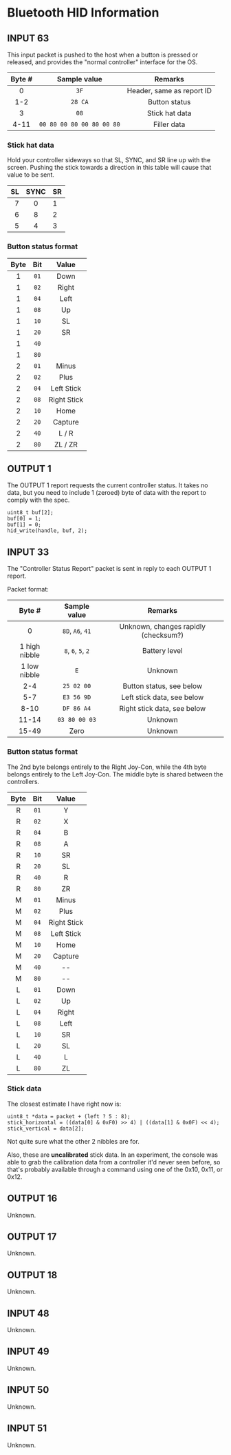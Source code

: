 

# Bluetooth HID Information

## INPUT 63

This input packet is pushed to the host when a button is pressed or released, and provides the "normal controller" interface for the OS.

|    Byte #    |        Sample value            | Remarks |
|:------------:|:------------------------------:|:-----:|
|   0          | `3F` | Header, same as report ID |
|   1-2        | `28 CA` | Button status |
|   3          | `08` | Stick hat data |
|   4-11       | `00 80 00 80 00 80 00 80` | Filler data |

### Stick hat data

Hold your controller sideways so that SL, SYNC, and SR line up with the screen. Pushing the stick towards a direction in this table will cause that value to be sent.

| SL | SYNC | SR |
| --:|:----:|:-- |
| 7  |  0   |  1 |
| 6  |  8   |  2 |
| 5  |  4   |  3 |

### Button status format

| Byte | Bit | Value |
|:--:|:---:|:---:|
| 1 | `01` | Down |
| 1 | `02` | Right |
| 1 | `04` | Left |
| 1 | `08` | Up |
| 1 | `10` | SL |
| 1 | `20` | SR |
| 1 | `40` |  |
| 1 | `80` |  |
| 2 | `01` | Minus |
| 2 | `02` | Plus |
| 2 | `04` | Left Stick |
| 2 | `08` | Right Stick |
| 2 | `10` | Home |
| 2 | `20` | Capture |
| 2 | `40` | L / R |
| 2 | `80` | ZL / ZR |

## OUTPUT 1

The OUTPUT 1 report requests the current controller status. It takes no data, but you need to include 1 (zeroed) byte of data with the report to comply with the spec.

```
uint8_t buf[2];
buf[0] = 1;
buf[1] = 0;
hid_write(handle, buf, 2);
```

## INPUT 33

The "Controller Status Report" packet is sent in reply to each OUTPUT 1 report.

Packet format:

|    Byte #    |        Sample value            | Remarks |
|:------------:|:------------------------------:|:-----:|
|   0          | `8D`, `A6`, `41` | Unknown, changes rapidly (checksum?)
|   1 high nibble  | `8`, `6`, `5`, `2`    | Battery level |
|   1 low nibble   | `E`              | Unknown |
| 2-4          | `25 02 00` | Button status, see below |
| 5-7          | `E3 56 9D` | Left stick data, see below |
| 8-10         | `DF 86 A4` | Right stick data, see below |
| 11-14        | `03 80 00 03` | Unknown |
| 15-49        | Zero       | Unknown |


### Button status format

The 2nd byte belongs entirely to the Right Joy-Con, while the 4th byte belongs entirely to the Left Joy-Con.
The middle byte is shared between the controllers.

| Byte |    Bit     |        Value |
|:--:|:---:|:---:|
| R | `01` | Y |
| R | `02` | X |
| R | `04` | B |
| R | `08` | A |
| R | `10` | SR |
| R | `20` | SL |
| R | `40` | R |
| R | `80` | ZR |
| M | `01` | Minus |
| M | `02` | Plus |
| M | `04` | Right Stick |
| M | `08` | Left Stick |
| M | `10` | Home |
| M | `20` | Capture |
| M | `40` | -- |
| M | `80` | -- |
| L | `01` | Down |
| L | `02` | Up |
| L | `04` | Right |
| L | `08` | Left |
| L | `10` | SR |
| L | `20` | SL |
| L | `40` | L |
| L | `80` | ZL |

### Stick data

The closest estimate I have right now is:

```
uint8_t *data = packet + (left ? 5 : 8);
stick_horizontal = ((data[0] & 0xF0) >> 4) | ((data[1] & 0x0F) << 4);
stick_vertical = data[2];
```

Not quite sure what the other 2 nibbles are for.

Also, these are **uncalibrated** stick data. In an experiment, the console was able to grab the calibration data from a controller it'd never seen before, so that's probably available through a command using one of the 0x10, 0x11, or 0x12.

## OUTPUT 16

Unknown.

## OUTPUT 17

Unknown.

## OUTPUT 18

Unknown.

## INPUT 48

Unknown.

## INPUT 49

Unknown.

## INPUT 50

Unknown.

## INPUT 51

Unknown.

